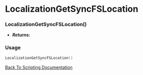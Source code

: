 # LocalizationGetSyncFSLocation

### LocalizationGetSyncFSLocation()
- ***Returns:*** 

### Usage

```Lua
LocalizationGetSyncFSLocation()
```


[Back To Scripting Documentation](../README.md)
